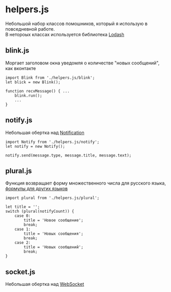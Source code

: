 # helpers.js

Небольшой набор классов помошников, который я использую в повседневной работе.  
В нетороых классах используется библиотека [Lodash](https://lodash.com/)

## blink.js
Моргает заголовом окна уведомля о количестве "новых сообщений", как вконтакте

```JS
import Blink from './helpers.js/blink';
let blick = new Blink();

function recvMessage() { ...
	blink.run();
	...
}
```

## notify.js
Небольшая обертка над [Notification](https://developer.mozilla.org/ru/docs/Web/API/notification)

```JS
import Notify from './helpers.js/notify';
let notify = new Notify();

notify.send(message.type, message.title, message.text);

```

## plural.js
Функция возвращает форму множественного числа для русского языка, [формулы для других языков](http://docs.translatehouse.org/projects/localization-guide/en/latest/l10n/pluralforms.html?id=l10n/pluralforms)

```JS
import plural from './helpers.js/plural';

let title = '';
switch (plural(notifyCount)) {
    case 0:
        title = 'Новое сообщение';
        break;
    case 1:
        title = 'Новых сообщения';
        break;
    case 2:
        title = 'Новых сообщений';
        break;
}

```

## socket.js
Небольшая обертка над [WebSocket](https://developer.mozilla.org/ru/docs/Web/API/WebSocket)
